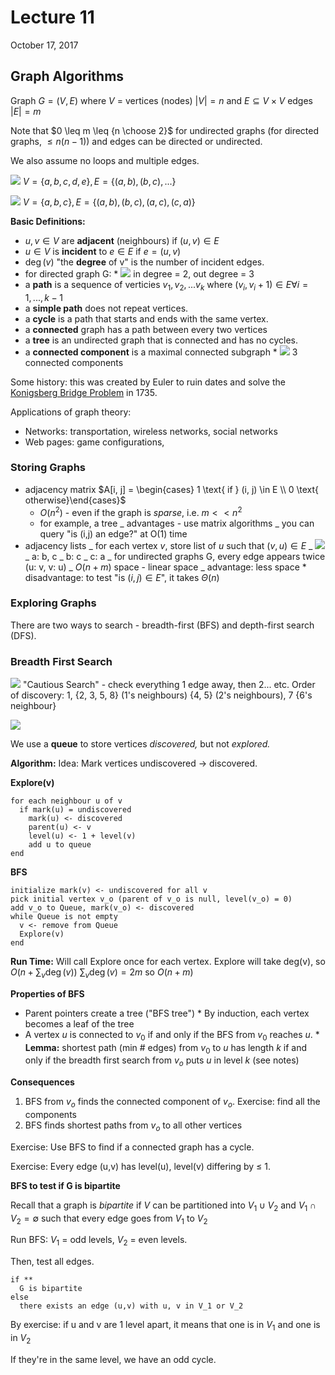 # Lecture 11

October 17, 2017

## Graph Algorithms

Graph $G = (V, E)$ where $V$ = vertices (nodes) $|V| = n$ and $E \subseteq V \times V$ edges $|E| = m$

Note that $0 \leq m \leq {n \choose 2}$ for undirected graphs (for directed graphs, $\leq n(n-1)$) and edges can be directed or undirected.

We also assume no loops and multiple edges.

![](https://i.imgur.com/sUtidKw.png)
$V = \{a, b, c, d, e\}, E = \{(a, b), (b, c), ...\}$

![](https://i.imgur.com/gzm83E1.png)
$V = \{a, b, c\}, E = \{(a, b), (b, c), (a, c), (c, a)\}$

**Basic Definitions:**

- $u, v \in V$ are **adjacent** (neighbours) if $(u, v) \in E$
- $u \in V$ is **incident** to $e \in E$ if $e = (u, v)$
- $\deg(v)$ "the **degree** of v" is the number of incident edges.
- for directed graph G: \* ![](https://i.imgur.com/Hsp4F3i.png) in degree = 2, out degree = 3
- a **path** is a sequence of verticies $v_1, v_2, ... v_k$ where $(v_i, v_i+1) \in E \forall i = 1, ..., k-1$
- a **simple path** does not repeat vertices.
- a **cycle** is a path that starts and ends with the same vertex.
- a **connected** graph has a path between every two vertices
- a **tree** is an undirected graph that is connected and has no cycles.
- a **connected component** is a maximal connected subgraph \* ![](https://i.imgur.com/F19EE9U.png) 3 connected components

Some history: this was created by Euler to ruin dates and solve the [Konigsberg Bridge Problem](https://en.wikipedia.org/wiki/Seven_Bridges_of_K%C3%B6nigsberg) in 1735.

Applications of graph theory:

- Networks: transportation, wireless networks, social networks
- Web pages: game configurations,

### Storing Graphs

- adjacency matrix $A[i, j] = \begin{cases} 1 \text{ if } (i, j) \in E \\ 0 \text{ otherwise}\end{cases}$
  - $O(n^2)$ - even if the graph is _sparse_, i.e. $m << n^2$
  - for example, a tree
    _ advantages - use matrix algorithms
    _ you can query "is (i,j) an edge?" at O(1) time
- adjacency lists
  _ for each vertex $v$, store list of $u$ such that $(v, u) \in E$
  _ ![](https://i.imgur.com/gzm83E1.png)
  _ a: b, c
  _ b: c
  _ c: a
  _ for undirected graphs G, every edge appears twice (u: v, v: u)
  _ $O(n + m)$ space - linear space
  _ advantage: less space \* disadvantage: to test "is $(i, j) \in E$", it takes $\Theta(n)$

### Exploring Graphs

There are two ways to search - breadth-first (BFS) and depth-first search (DFS).

### Breadth First Search

![](https://i.imgur.com/M6cVsLX.png) "Cautious Search" - check everything 1 edge away, then 2... etc. Order of discovery: 1, {2, 3, 5, 8} (1's neighbours) {4, 5} (2's neighbours), 7 {6's neighbour}

![](https://i.imgur.com/bvXH23t.png)

We use a **queue** to store vertices _discovered,_ but not _explored._

**Algorithm:** Idea: Mark vertices undiscovered -> discovered.

**Explore(v)**

```none
for each neighbour u of v
  if mark(u) = undiscovered
    mark(u) <- discovered
    parent(u) <- v
    level(u) <- 1 + level(v)
    add u to queue
end
```

**BFS**

```none
initialize mark(v) <- undiscovered for all v
pick initial vertex v_o (parent of v_o is null, level(v_o) = 0)
add v_o to Queue, mark(v_o) <- discovered
while Queue is not empty
  v <- remove from Queue
  Explore(v)
end
```

**Run Time:** Will call Explore once for each vertex. Explore will take deg(v), so $O(n + \sum_{v} \deg(v))$ $\sum_{v} \deg(v) = 2m$ so $O(n + m)$

**Properties of BFS**

- Parent pointers create a tree ("BFS tree") \* By induction, each vertex becomes a leaf of the tree
- A vertex $u$ is connected to $v_0$ if and only if the BFS from $v_0$ reaches $u$. \* **Lemma:** shortest path (min # edges) from $v_0$ to $u$ has length $k$ if and only if the breadth first search from $v_o$ puts $u$ in level $k$ (see notes)

**Consequences**

1. BFS from $v_o$ finds the connected component of $v_o$. Exercise: find all the components
2. BFS finds shortest paths from $v_o$ to all other vertices

Exercise: Use BFS to find if a connected graph has a cycle.

Exercise: Every edge (u,v) has level(u), level(v) differing by $\leq$ 1.

**BFS to test if G is bipartite**

Recall that a graph is _bipartite_ if $V$ can be partitioned into $V_1 \cup V_2$ and $V_1 \cap V_2 = \emptyset$ such that every edge goes from $V_1$ to $V_2$

Run BFS: $V_1$ = odd levels, $V_2$ = even levels.

Then, test all edges.

```none
if **
  G is bipartite
else
  there exists an edge (u,v) with u, v in V_1 or V_2
```

By exercise: if u and v are 1 level apart, it means that one is in $V_1$ and one is in $V_2$

If they're in the same level, we have an odd cycle.
